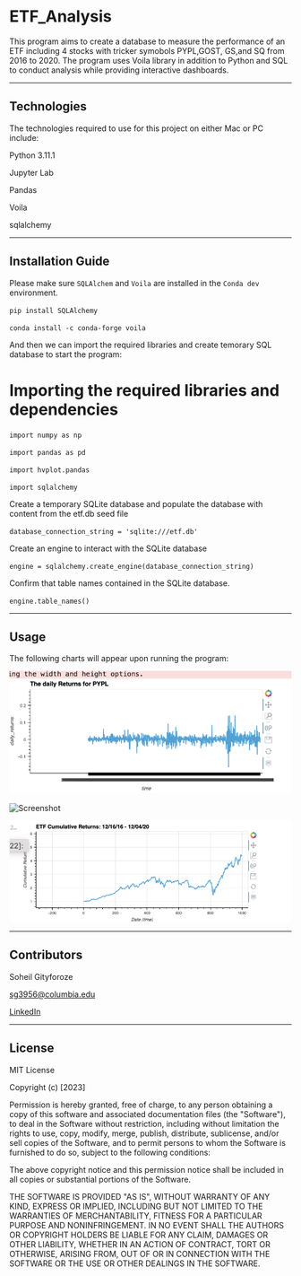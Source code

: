 # ETF_Analysis

This program aims to create a database to measure the performance of an ETF including 4 stocks with tricker symobols PYPL,GOST, GS,and SQ from 2016 to 2020. The program uses Voila library in addition to Python and SQL to conduct analysis while providing interactive dashboards.


---

## Technologies

The technologies required to use for this project on either Mac or PC include:

Python 3.11.1

Jupyter Lab

Pandas 

Voila 

sqlalchemy



---

## Installation Guide

Please make sure `SQLAlchem` and `Voila` are installed in the `Conda dev` environment.


`pip install SQLAlchemy`


`conda install -c conda-forge voila`


And then we can import the required libraries and create temorary SQL database to start the program:


# Importing the required libraries and dependencies


`import numpy as np`


`import pandas as pd`


`import hvplot.pandas`


`import sqlalchemy`

Create a temporary SQLite database and populate the database with content from the etf.db seed file


`database_connection_string = 'sqlite:///etf.db'`

 Create an engine to interact with the SQLite database


`engine = sqlalchemy.create_engine(database_connection_string)`

Confirm that table names contained in the SQLite database.


`engine.table_names()`





---

## Usage

The following charts will appear upon running the program:
 
 
 
 
![Screenshot](https://raw.githubusercontent.com/sg3956/ETF_Analysis/main/PYPL_Daily_Returns.png)






![Screenshot](https://raw.githubusercontent.com/sg3956/ETF_Analysis/main/PYPL_Cummulative_Returns.png)






![Screenshot](https://raw.githubusercontent.com/sg3956/ETF_Analysis/main/ETF_Cumulative_Returns.png)





---

## Contributors

Soheil Gityforoze

sg3956@columbia.edu

[LinkedIn](https://www.linkedin.com/feed/)

---

## License

MIT License

Copyright (c) [2023]

Permission is hereby granted, free of charge, to any person obtaining a copy of this software and associated documentation files (the "Software"), to deal in the Software without restriction, including without limitation the rights to use, copy, modify, merge, publish, distribute, sublicense, and/or sell copies of the Software, and to permit persons to whom the Software is furnished to do so, subject to the following conditions:

The above copyright notice and this permission notice shall be included in all copies or substantial portions of the Software.

THE SOFTWARE IS PROVIDED "AS IS", WITHOUT WARRANTY OF ANY KIND, EXPRESS OR IMPLIED, INCLUDING BUT NOT LIMITED TO THE WARRANTIES OF MERCHANTABILITY, FITNESS FOR A PARTICULAR PURPOSE AND NONINFRINGEMENT. IN NO EVENT SHALL THE AUTHORS OR COPYRIGHT HOLDERS BE LIABLE FOR ANY CLAIM, DAMAGES OR OTHER
LIABILITY, WHETHER IN AN ACTION OF CONTRACT, TORT OR OTHERWISE, ARISING FROM, OUT OF OR IN CONNECTION WITH THE SOFTWARE OR THE USE OR OTHER DEALINGS IN THE SOFTWARE.
